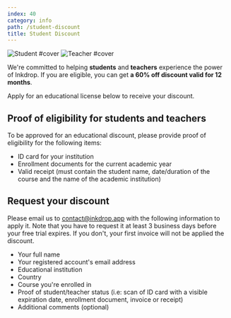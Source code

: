 ```yaml
---
index: 40
category: info
path: /student-discount
title: Student Discount
---
```


![Student #cover](/images/student.svg) ![Teacher #cover](/images/teacher.svg)

We're committed to helping **students** and **teachers** experience the power of Inkdrop.
If you are eligible, you can get **a 60% off discount valid for 12 months**.

Apply for an educational license below to receive your discount.

## Proof of eligibility for students and teachers

To be approved for an educational discount, please provide proof of eligibility for the following items:

- ID card for your institution
- Enrollment documents for the current academic year
- Valid receipt (must contain the student name, date/duration of the course and the name of the academic institution)

## Request your discount

Please email us to [contact@inkdrop.app](mailto:contact@inkdrop.app) with the following information to apply it.
Note that you have to request it at least 3 business days before your free trial expires.
If you don't, your first invoice will not be applied the discount.

- Your full name
- Your registered account's email address
- Educational institution
- Country
- Course you're enrolled in
- Proof of student/teacher status
  (i.e: scan of ID card with a visible expiration date, enrollment document, invoice or receipt)
- Additional comments (optional)
